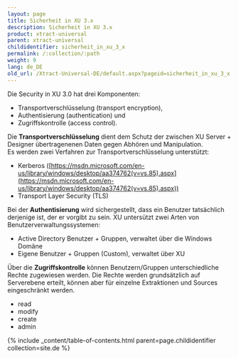 ```yaml
---
layout: page
title: Sicherheit in XU 3.x
description: Sicherheit in XU 3.x
product: xtract-universal
parent: xtract-universal
childidentifier: sicherheit_in_xu_3_x
permalink: /:collection/:path
weight: 9
lang: de_DE
old_url: /Xtract-Universal-DE/default.aspx?pageid=sicherheit_in_xu_3_x
---
```


Die Security in XU 3.0 hat drei Komponenten:
- Transportverschlüsselung (transport encryption),
- Authentisierung (authentication) und
- Zugriffskontrolle (access control).

Die **Transportverschlüsselung** dient dem Schutz der zwischen XU Server + Designer übertragenenen Daten gegen Abhören und Manipulation. <br>
Es werden zwei Verfahren zur Transportverschlüsselung unterstützt:
-	Kerberos ([https://msdn.microsoft.com/en-us/library/windows/desktop/aa374762(v=vs.85).aspx](https://msdn.microsoft.com/en-us/library/windows/desktop/aa374762(v=vs.85).aspx))
-	Transport Layer Security (TLS)

Bei der **Authentisierung** wird sichergestellt, dass ein Benutzer tatsächlich derjenige ist, der er vorgibt zu sein. XU untersützt zwei Arten von Benutzerverwaltungssystemen:
-	Active Directory Benutzer + Gruppen, verwaltet über die Windows Domäne
-	Eigene Benutzer + Gruppen (Custom), verwaltet über XU


Über die **Zugriffskontrolle** können Benutzern/Gruppen unterschiedliche Rechte zugewiesen werden. Die Rechte werden grundsätzlich auf Serverebene erteilt, können aber für einzelne Extraktionen und Sources eingeschränkt werden.
-	read
-	modify
-	create
-	admin

{% include _content/table-of-contents.html parent=page.childidentifier collection=site.de %}
